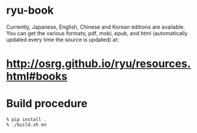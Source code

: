ryu-book
========

Currently, Japanese, English, Chinese and Korean editions are available. You can get the various formats; pdf, mobi, epub, and html (automatically updated every time the source is updated) at:

# http://osrg.github.io/ryu/resources.html#books


Build procedure
===============

```
% pip install .
% ./build.sh en
```

